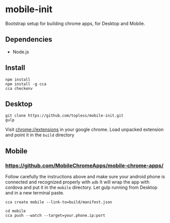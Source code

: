 # mobile-init
Bootstrap setup for building chrome apps, for Desktop and Mobile.

## Dependencies
* Node.js

## Install

```
npm install
npm install -g cca
cca checkenv
```

## Desktop
```
git clone https://github.com/topless/mobile-init.git
gulp
```
Visit [chrome://extensions](chrome://extensions) in your google chrome.
Load unpacked extension and point it in the `build` directory


## Mobile
### https://github.com/MobileChromeApps/mobile-chrome-apps/
Follow carefully the instructions above and make sure your android phone
is connected and recognized properly with `adb`
It will wrap the app with cordova and put it in the `mobile` directory.
Let gulp running from Desktop and in a new terminal paste.
```
cca create mobile --link-to=build/manifest.json

cd mobile
cca push --watch --target=your.phone.ip:port
```
